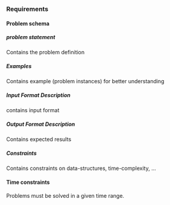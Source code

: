 ### Requirements

#### Problem schema

##### problem statement
Contains the problem definition

##### Examples
Contains example (problem instances) for better understanding

##### Input Format Description
contains input format

##### Output Format Description
Contains expected results

##### Constraints
Contains constraints on data-structures, time-complexity, ...

#### Time constraints
Problems must be solved in a given time range.

